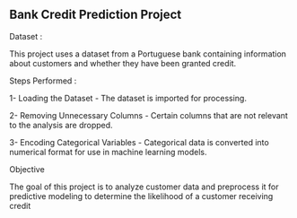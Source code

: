 ## Bank Credit Prediction Project

 Dataset :

This project uses a dataset from a Portuguese bank containing information about customers and whether they have been granted credit.

 Steps Performed :

1- Loading the Dataset  - The dataset is imported for processing.

2- Removing Unnecessary Columns - Certain columns that are not relevant to the analysis are dropped.

3- Encoding Categorical Variables - Categorical data is converted into numerical format for use in machine learning models.

 Objective 

The goal of this project is to analyze customer data and preprocess it for predictive modeling to determine the likelihood of a customer receiving credit
